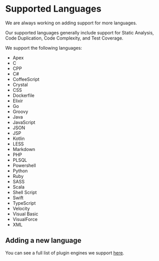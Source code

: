 # Supported Languages

We are always working on adding support for more languages.

Our supported languages generally include support for Static Analysis, Code Duplication, Code Complexity, and Test Coverage.

We support the following languages:

-   Apex
-   C
-   CPP
-   C#
-   CoffeeScript
-   Crystal
-   CSS
-   Dockerfile
-   Elixir
-   Go
-   Groovy
-   Java
-   JavaScript
-   JSON
-   JSP
-   Kotlin
-   LESS
-   Markdown
-   PHP
-   PLSQL
-   Powershell
-   Python
-   Ruby
-   SASS
-   Scala
-   Shell Script
-   Swift
-   TypeScript
-   Velocity
-   Visual Basic
-   VisualForce
-   XML

## Adding a new language

You can see a full list of plugin engines we support [here](../related-tools/engines.md).
